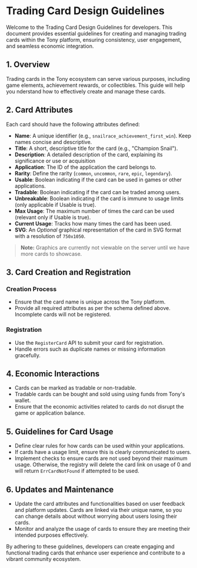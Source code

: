 # Trading Card Design Guidelines

Welcome to the Trading Card Design Guidelines for developers. This document 
provides essential guidelines for creating and managing trading cards within 
the Tony platform, ensuring consistency, user engagement, and seamless economic 
integration.

## 1. Overview

Trading cards in the Tony ecosystem can serve various purposes, including game 
elements, achievement rewards, or collectibles. This guide will help you 
nderstand how to effectively create and manage these cards.

## 2. Card Attributes

Each card should have the following attributes defined:

- **Name**: A unique identifier (e.g., `snailrace_achievement_first_win`). Keep 
        names concise and descriptive.
- **Title**: A short, descriptive title for the card (e.g., "Champion Snail").
- **Description**: A detailed description of the card, explaining its 
        significance or use or acquisition
- **Application**: The ID of the application the card belongs to.
- **Rarity**: Define the rarity (`common`, `uncommon`, `rare`, `epic`, 
        `legendary`).
- **Usable**: Boolean indicating if the card can be used in games or other 
        applications.
- **Tradable**: Boolean indicating if the card can be traded among users.
- **Unbreakable**: Boolean indicating if the card is immune to usage limits 
        (only applicable if Usable is true).
- **Max Usage**: The maximum number of times the card can be used (relevant 
        only if Usable is true).
- **Current Usage**: Tracks how many times the card has been used.
- **SVG**: An *Optional* graphical representation of the card in SVG format 
        with a resolution of `750x1050`.

> **Note:** Graphics are currently not viewable on the server until we have more
> cards to showcase.

## 3. Card Creation and Registration

### Creation Process

- Ensure that the card name is unique across the Tony platform.
- Provide all required attributes as per the schema defined above. Incomplete 
  cards will not be registered.

### Registration

- Use the `RegisterCard` API to submit your card for registration.
- Handle errors such as duplicate names or missing information gracefully.

## 4. Economic Interactions

- Cards can be marked as tradable or non-tradable.
- Tradable cards can be bought and sold using using funds from Tony's wallet.
- Ensure that the economic activities related to cards do not disrupt the game 
  or application balance.

## 5. Guidelines for Card Usage

- Define clear rules for how cards can be used within your applications.
- If cards have a usage limit, ensure this is clearly communicated to users.
- Implement checks to ensure cards are not used beyond their maximum usage. 
  Otherwise, the registry will delete the card link on usage of 0 and will 
  return `ErrCardNotFound` if attempted to be used.

## 6. Updates and Maintenance

- Update the card attributes and functionalities based on user feedback and 
  platform updates. Cards are linked via their unique name, so you can change
  details about without worrying about users losing their cards.
- Monitor and analyze the usage of cards to ensure they are meeting their 
  intended purposes effectively.

By adhering to these guidelines, developers can create engaging and functional 
trading cards that enhance user experience and contribute to a vibrant 
community ecosystem.
